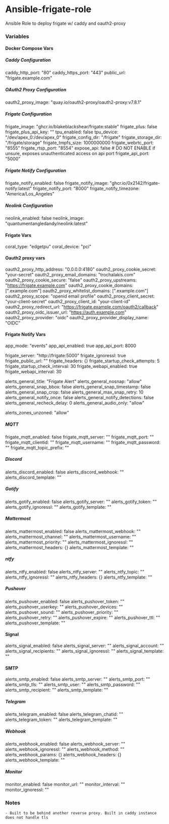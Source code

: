 # Ansible-frigate-role

Ansible Role to deploy frigate w/ caddy and oauth2-proxy

### Variables
#### Docker Compose Vars
##### Caddy Configuration
caddy_http_port: "80"
caddy_https_port: "443"
public_url: "frigate.example.com"

##### OAuth2 Proxy Configuration
oauth2_proxy_image: "quay.io/oauth2-proxy/oauth2-proxy:v7.8.1"

##### Frigate Configuration
frigate_image: "ghcr.io/blakeblackshear/frigate:stable"
frigate_plus: false
frigate_plus_api_key: ""
tpu_enabled: false
tpu_device: "/dev/apex_0:/dev/apex_0"
frigate_config_dir: "/frigate"
frigate_storage_dir: "/frigate/storage"
frigate_tmpfs_size: 1000000000
frigate_webrtc_port: "8555"
frigate_rtsp_port: "8554"
expose_api: false # DO NOT ENABLE if unsure, exposes unauthenticated access on api port
frigate_api_port: "5000"

##### Frigate Notify Configuration
frigate_notify_enabled: false
frigate_notify_image: "ghcr.io/0x2142/frigate-notify:latest"
frigate_notify_port: "8000"
frigate_notify_timezone: "America/Los_Angeles"

##### Neolink Configuration
neolink_enabled: false
neolink_image: "quantumentangledandy/neolink:latest"

#### Frigate Vars
coral_type: "edgetpu"
coral_device: "pci"

#### Oauth2 proxy vars
oauth2_proxy_http_address: "0.0.0.0:4180"
oauth2_proxy_cookie_secret: "your-secret"
oauth2_proxy_email_domains: "trochalakis.com"
oauth2_proxy_cookie_secure: "false"
oauth2_proxy_upstreams: "https://frigate.example.com"
oauth2_proxy_cookie_domains: [".example.com"]
oauth2_proxy_whitelist_domains: [".example.com"]
oauth2_proxy_scope: "openid email profile"
oauth2_proxy_client_secret: "your-client-secret"
oauth2_proxy_client_id: "your-client-id"
oauth2_proxy_redirect_url: "https://frigate.example.com/oauth2/callback"
oauth2_proxy_oidc_issuer_url: "https://auth.example.com"
oauth2_proxy_provider: "oidc"
oauth2_proxy_provider_display_name: "OIDC"

#### Frigate Notify Vars
app_mode: "events"
app_api_enabled: true
app_api_port: 8000

frigate_server: "http://frigate:5000"
frigate_ignoressl: true
frigate_public_url: ""
frigate_headers: {}
frigate_startup_check_attempts: 5
frigate_startup_check_interval: 30
frigate_webapi_enabled: true
frigate_webapi_interval: 30

alerts_general_title: "Frigate Alert"
alerts_general_nosnap: "allow"
alerts_general_snap_bbox: false
alerts_general_snap_timestamp: false
alerts_general_snap_crop: false
alerts_general_max_snap_retry: 10
alerts_general_notify_once: false
alerts_general_notify_detections: false
alerts_general_recheck_delay: 0
alerts_general_audio_only: "allow"

alerts_zones_unzoned: "allow"

##### MQTT
frigate_mqtt_enabled: false
frigate_mqtt_server: ""
frigate_mqtt_port: ""
frigate_mqtt_clientid: ""
frigate_mqtt_username: ""
frigate_mqtt_password: ""
frigate_mqtt_topic_prefix: ""

##### Discord
alerts_discord_enabled: false
alerts_discord_webhook: ""
alerts_discord_template: ""

##### Gotify
alerts_gotify_enabled: false
alerts_gotify_server: ""
alerts_gotify_token: ""
alerts_gotify_ignoressl: ""
alerts_gotify_template: ""

##### Mattermost
alerts_mattermost_enabled: false
alerts_mattermost_webhook: ""
alerts_mattermost_channel: ""
alerts_mattermost_username: ""
alerts_mattermost_priority: ""
alerts_mattermost_ignoressl: ""
alerts_mattermost_headers: {}
alerts_mattermost_template: ""

##### ntfy
alerts_ntfy_enabled: false
alerts_ntfy_server: ""
alerts_ntfy_topic: ""
alerts_ntfy_ignoressl: ""
alerts_ntfy_headers: {}
alerts_ntfy_template: ""

##### Pushover
alerts_pushover_enabled: false
alerts_pushover_token: ""
alerts_pushover_userkey: ""
alerts_pushover_devices: ""
alerts_pushover_sound: ""
alerts_pushover_priority: ""
alerts_pushover_retry: ""
alerts_pushover_expire: ""
alerts_pushover_ttl: ""
alerts_pushover_template: ""

#### Signal
alerts_signal_enabled: false
alerts_signal_server: ""
alerts_signal_account: ""
alerts_signal_recipients: ""
alerts_signal_ignoressl: ""
alerts_signal_template: ""

#### SMTP
alerts_smtp_enabled: false
alerts_smtp_server: ""
alerts_smtp_port: ""
alerts_smtp_tls: ""
alerts_smtp_user: ""
alerts_smtp_password: ""
alerts_smtp_recipient: ""
alerts_smtp_template: ""

##### Telegram
alerts_telegram_enabled: false
alerts_telegram_chatid: ""
alerts_telegram_token: ""
alerts_telegram_template: ""

##### Webhook
alerts_webhook_enabled: false
alerts_webhook_server: ""
alerts_webhook_ignoressl: ""
alerts_webhook_method: ""
alerts_webhook_params: {}
alerts_webhook_headers: {}
alerts_webhook_template: ""

##### Monitor
monitor_enabled: false
monitor_url: ""
monitor_interval: ""
monitor_ignoressl: ""

### Notes
    - Built to be behind another reverse proxy. Built in caddy instance does not handle tls
